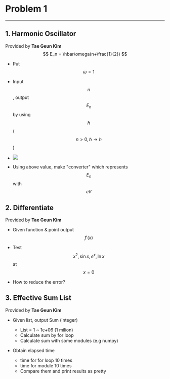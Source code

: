 # Problem 1

---

## 1. Harmonic Oscillator

Provided by **Tae Geun Kim**
$$
E_n = \hbar\omega(n+\frac{1}{2})
$$


* Put $$\omega=1$$
* Input $$n$$, output $$E_n$$ by using $$\hbar$$ \($$n>0, \hbar \rightarrow h$$\)

* ![](https://wikimedia.org/api/rest_v1/media/math/render/svg/aa5a2ba0277fc95bf1b3f3cb37138a13ad376ac7)

* Using above value, make "converter" which represents $$E_n$$ with $$eV$$



## 2. Differentiate

Provided by **Tae Geun Kim**

* Given function & point output $$f'(x)$$

* Test $$x^2, \sin x, e^x, \ln x$$ at $$x = 0$$

* How to reduce the error?



## 3. Effective Sum List

Provided by **Tae Geun Kim**

* Given list, output Sum \(integer\)
  * List = 1 ~ 1e+06 \(1 milion\)
  * Calculate sum by for loop
  * Calculate sum with some modules \(e.g numpy\)

* Obtain elapsed time
  * time for for loop 10 times
  * time for module 10 times
  * Compare them and print results as pretty





